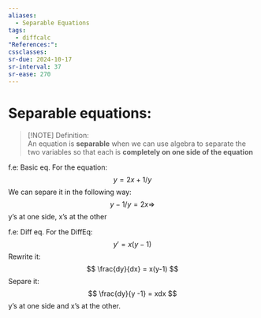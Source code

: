 ```yaml
---
aliases:
  - Separable Equations
tags:
  - diffcalc
"References:": 
cssclasses: 
sr-due: 2024-10-17
sr-interval: 37
sr-ease: 270
---
```

# Separable  equations: 

> [!NOTE] Definition:  
> An equation is **separable** when we can use algebra to separate the two variables so that each is **completely on one side of the equation**

f.e: Basic eq.
	For the equation: 
	$$
	y = 2x + 1/y
	$$
	We can separe it in the following way:
	$$ 
	y - 1/y = 2x \Rightarrow 
	$$
	y’s at one side, x’s at the other
	
f.e: Diff eq. 
	For the DiffEq: 
	$$
	y' = x(y-1)
	$$
	Rewrite it: 
	$$
	\frac{dy}{dx} = x(y-1)
	$$
	Separe it: 
	$$
	\frac{dy}{y -1} = xdx 
	$$
	y’s at one side and x’s at the other.

